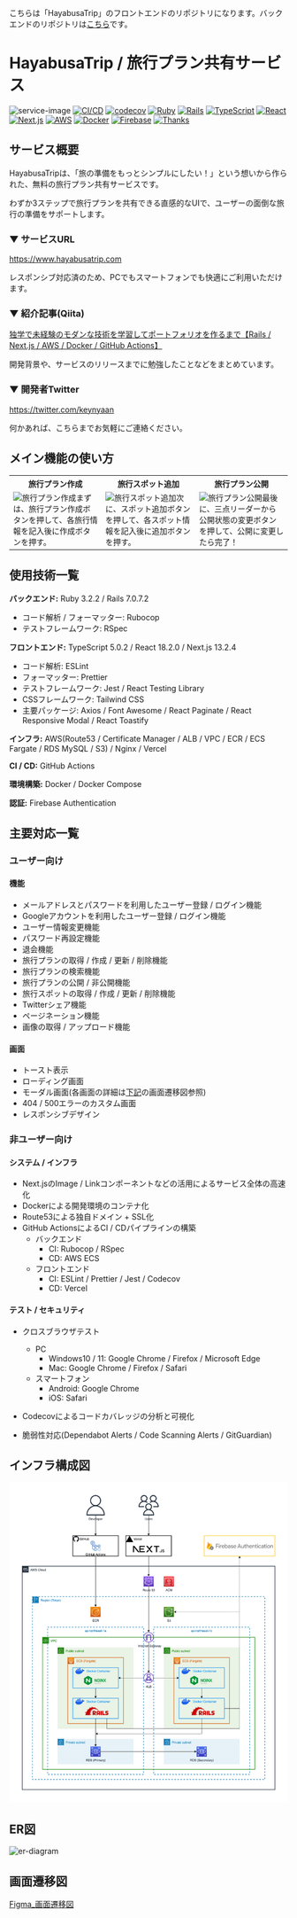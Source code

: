 こちらは「HayabusaTrip」のフロントエンドのリポジトリになります。バックエンドのリポジトリは[こちら](https://github.com/keynyaan/hayabusatrip-backend)です。

# HayabusaTrip / 旅行プラン共有サービス

![service-image](https://raw.githubusercontent.com/keynyaan/hayabusatrip-frontend/main/public/images/ogp.png)
[![CI/CD](https://github.com/keynyaan/hayabusatrip-frontend/actions/workflows/ci.yml/badge.svg?branch=main)](https://github.com/keynyaan/hayabusatrip-frontend/actions/workflows/ci.yml)
[![codecov](https://codecov.io/gh/keynyaan/hayabusatrip-frontend/graph/badge.svg?token=LCPY7L2MHO)](https://codecov.io/gh/keynyaan/hayabusatrip-frontend)
[![Ruby](https://img.shields.io/badge/Ruby-v3.2.2-CC342D?logo=Ruby&logoColor=CC342D)](https://www.ruby-lang.org/ja/news/2023/03/30/ruby-3-2-2-released)
[![Rails](https://img.shields.io/badge/Rails-v7.0.7.2-CC0000?logo=Ruby-on-Rails&logoColor=CC0000)](https://rubyonrails.org/2023/3/13/Rails-7-0-4-3-and-6-1-7-3-have-been-released)
[![TypeScript](https://img.shields.io/badge/TypeScript-v5.0.2-007ACC?logo=TypeScript&logoColor=007ACC)](https://www.typescriptlang.org/docs/handbook/release-notes/typescript-5-0.html)
[![React](https://img.shields.io/badge/React-v18.2.0-61DAFB?logo=React&logoColor=61DAFB)](https://react.dev/blog/2022/03/29/react-v18#whats-new-in-react-18)
[![Next.js](https://img.shields.io/badge/Next.js-v13.2.4-000000?logo=Next.js&logoColor=000000)](https://nextjs.org/blog/next-13-2)
[![AWS](https://img.shields.io/badge/Amazon%20AWS-gray?logo=Amazon-AWS&logoColor=FFFFFF)](https://aws.amazon.com)
[![Docker](https://img.shields.io/badge/Docker-gray?logo=Docker&logoColor=2496ED)](https://www.docker.com)
[![Firebase](https://img.shields.io/badge/Firebase-gray?logo=Firebase&logoColor=FFCA28)](https://firebase.google.com)
[![Thanks](https://img.shields.io/badge/Thank%20you-for%20visiting-00aab9)](https://www.hayabusatrip.com)

## サービス概要

HayabusaTripは、「旅の準備をもっとシンプルにしたい！」という想いから作られた、無料の旅行プラン共有サービスです。

わずか3ステップで旅行プランを共有できる直感的なUIで、ユーザーの面倒な旅行の準備をサポートします。

### ▼ サービスURL

https://www.hayabusatrip.com

レスポンシブ対応済のため、PCでもスマートフォンでも快適にご利用いただけます。

### ▼ 紹介記事(Qiita)

[独学で未経験のモダンな技術を学習してポートフォリオを作るまで【Rails / Next.js / AWS / Docker / GitHub Actions】](https://qiita.com/keynyaan/items/64a350cd409f40895bde)

開発背景や、サービスのリリースまでに勉強したことなどをまとめています。

### ▼ 開発者Twitter

https://twitter.com/keynyaan

何かあれば、こちらまでお気軽にご連絡ください。

## メイン機能の使い方

<table>
  <tr>
     <th style="text-align: center">旅行プラン作成</th>
    <th style="text-align: center">旅行スポット追加</th>
    <th style="text-align: center">旅行プラン公開</th>
  </tr>
  <tr>
    <td><img src="https://raw.githubusercontent.com/keynyaan/hayabusatrip-frontend/main/public/images/demo/create-trip.gif" alt="旅行プラン作成" />まずは、旅行プラン作成ボタンを押して、各旅行情報を記入後に作成ボタンを押す。</td>
    <td><img src="https://raw.githubusercontent.com/keynyaan/hayabusatrip-frontend/main/public/images/demo/add-spot.gif" alt="旅行スポット追加" />次に、スポット追加ボタンを押して、各スポット情報を記入後に追加ボタンを押す。</td>
    <td><img src="https://raw.githubusercontent.com/keynyaan/hayabusatrip-frontend/main/public/images/demo/publish-settings.gif" alt="旅行プラン公開" />最後に、三点リーダーから公開状態の変更ボタンを押して、公開に変更したら完了！</td>
  </tr>
</table>

## 使用技術一覧

**バックエンド:** Ruby 3.2.2 / Rails 7.0.7.2

- コード解析 / フォーマッター: Rubocop
- テストフレームワーク: RSpec

**フロントエンド:** TypeScript 5.0.2 / React 18.2.0 / Next.js 13.2.4

- コード解析: ESLint
- フォーマッター: Prettier
- テストフレームワーク: Jest / React Testing Library
- CSSフレームワーク: Tailwind CSS
- 主要パッケージ: Axios / Font Awesome / React Paginate / React Responsive Modal / React Toastify

**インフラ:** AWS(Route53 / Certificate Manager / ALB / VPC / ECR / ECS Fargate / RDS MySQL / S3) / Nginx / Vercel

**CI / CD:** GitHub Actions

**環境構築:** Docker / Docker Compose

**認証:** Firebase Authentication

## 主要対応一覧

### ユーザー向け

#### 機能

- メールアドレスとパスワードを利用したユーザー登録 / ログイン機能
- Googleアカウントを利用したユーザー登録 / ログイン機能
- ユーザー情報変更機能
- パスワード再設定機能
- 退会機能
- 旅行プランの取得 / 作成 / 更新 / 削除機能
- 旅行プランの検索機能
- 旅行プランの公開 / 非公開機能
- 旅行スポットの取得 / 作成 / 更新 / 削除機能
- Twitterシェア機能
- ページネーション機能
- 画像の取得 / アップロード機能

#### 画面

- トースト表示
- ローディング画面
- モーダル画面(各画面の詳細は[下記](#screen-transition-diagram)の画面遷移図参照)
- 404 / 500エラーのカスタム画面
- レスポンシブデザイン

### 非ユーザー向け

#### システム / インフラ

- Next.jsのImage / Linkコンポーネントなどの活用によるサービス全体の高速化
- Dockerによる開発環境のコンテナ化
- Route53による独自ドメイン + SSL化
- GitHub ActionsによるCI / CDパイプラインの構築
  - バックエンド
    - CI: Rubocop / RSpec
    - CD: AWS ECS
  - フロントエンド
    - CI: ESLint / Prettier / Jest / Codecov
    - CD: Vercel

#### テスト / セキュリティ

- クロスブラウザテスト

  - PC
    - Windows10 / 11: Google Chrome / Firefox / Microsoft Edge
    - Mac: Google Chrome / Firefox / Safari
  - スマートフォン
    - Android: Google Chrome
    - iOS: Safari

- Codecovによるコードカバレッジの分析と可視化
- 脆弱性対応(Dependabot Alerts / Code Scanning Alerts / GitGuardian)

## インフラ構成図

![infrastructure-diagram](https://raw.githubusercontent.com/keynyaan/hayabusatrip-frontend/main/public/images/diagrams/infrastructure-diagram.png)

## ER図

![er-diagram](https://raw.githubusercontent.com/keynyaan/hayabusatrip-frontend/main/public/images/diagrams/er-diagram.png)

<a id="screen-transition-diagram"></a>

## 画面遷移図

[Figma\_画面遷移図](https://www.figma.com/file/1OgxVeGaDw9riHGzxyGoLG/%E7%94%BB%E9%9D%A2%E9%81%B7%E7%A7%BB%E5%9B%B3_HayabusaTrip?type=design&node-id=0-1&mode=design)
